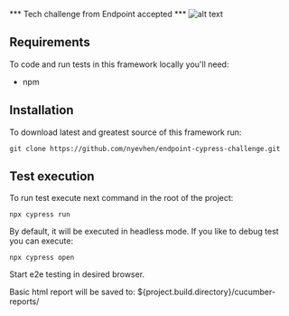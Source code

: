 *** Tech challenge from Endpoint accepted ***
![alt text]()


## Requirements
To code and run tests in this framework locally you'll need:
- npm

## Installation
To download latest and greatest source of this framework run:

```git clone https://github.com/nyevhen/endpoint-cypress-challenge.git```


## Test execution
To run test execute next command in the root of the project:

```npx cypress run```

By default, it will be executed in headless mode.
If you like to debug test you can execute:

```npx cypress open```

Start e2e testing in desired browser.



Basic html report will be saved to:
${project.build.directory}/cucumber-reports/